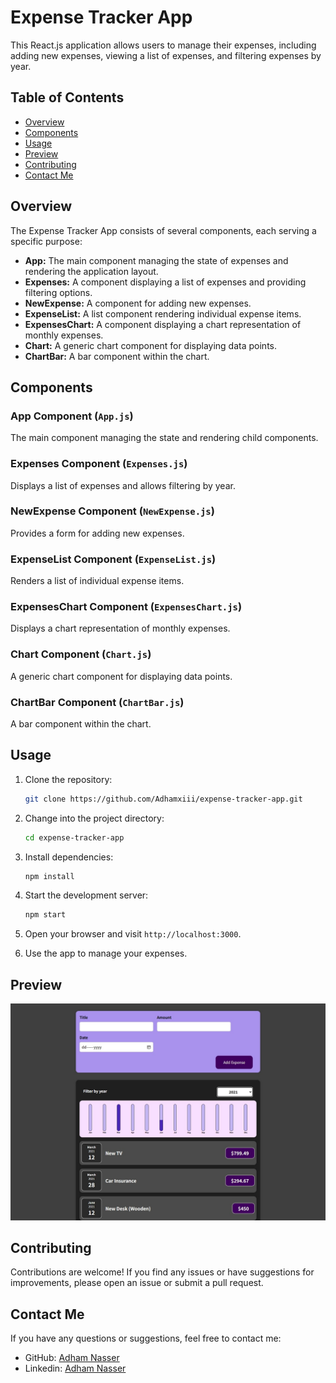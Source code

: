 # Expense Tracker App

This React.js application allows users to manage their expenses, including adding new expenses, viewing a list of expenses, and filtering expenses by year.

## Table of Contents

- [Overview](#overview)
- [Components](#components)
- [Usage](#usage)
- [Preview](#preview)
- [Contributing](#contributing)
- [Contact Me](#contact-me)

## Overview

The Expense Tracker App consists of several components, each serving a specific purpose:

- **App:** The main component managing the state of expenses and rendering the application layout.
- **Expenses:** A component displaying a list of expenses and providing filtering options.
- **NewExpense:** A component for adding new expenses.
- **ExpenseList:** A list component rendering individual expense items.
- **ExpensesChart:** A component displaying a chart representation of monthly expenses.
- **Chart:** A generic chart component for displaying data points.
- **ChartBar:** A bar component within the chart.

## Components

### App Component (`App.js`)

The main component managing the state and rendering child components.

### Expenses Component (`Expenses.js`)

Displays a list of expenses and allows filtering by year.

### NewExpense Component (`NewExpense.js`)

Provides a form for adding new expenses.

### ExpenseList Component (`ExpenseList.js`)

Renders a list of individual expense items.

### ExpensesChart Component (`ExpensesChart.js`)

Displays a chart representation of monthly expenses.

### Chart Component (`Chart.js`)

A generic chart component for displaying data points.

### ChartBar Component (`ChartBar.js`)

A bar component within the chart.

## Usage

1. Clone the repository:

   ```bash
   git clone https://github.com/Adhamxiii/expense-tracker-app.git
   ```

2. Change into the project directory:

    ```bash
    cd expense-tracker-app
    ```

3. Install dependencies:

    ```bash
    npm install
    ```

4. Start the development server:

    ```bash
    npm start
    ```

5. Open your browser and visit `http://localhost:3000`.

6. Use the app to manage your expenses.

## Preview
![Preview](image.png)

## Contributing

Contributions are welcome! If you find any issues or have suggestions for improvements, please open an issue or submit a pull request.

## Contact Me

If you have any questions or suggestions, feel free to contact me:

- GitHub: [Adham Nasser](https://github.com/Adhamxiii)
- Linkedin: [Adham Nasser](https://www.linkedin.com/in/adhamnasser/)
